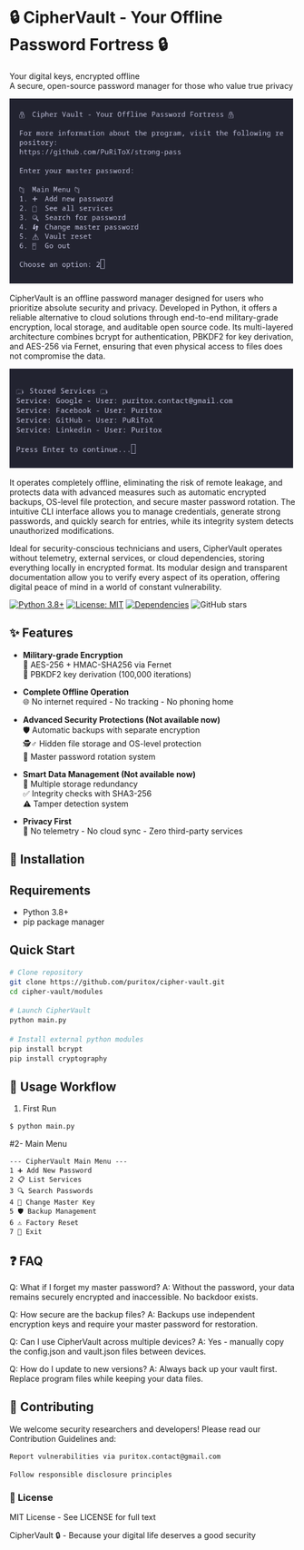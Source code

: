 # 🔒 CipherVault - Your Offline Password Fortress 🔒

 Your digital keys, encrypted offline  
 A secure, open-source password manager for those who value true privacy

<img alt="Program preview 1" src="images/cipher-vault-screenshot.png" width="500"/>

 CipherVault is an offline password manager designed for users who prioritize absolute security and privacy. Developed in Python, it offers a reliable alternative to cloud solutions through end-to-end military-grade encryption, local storage, and auditable open source code. Its multi-layered architecture combines bcrypt for authentication, PBKDF2 for key derivation, and AES-256 via Fernet, ensuring that even physical access to files does not compromise the data. 
 
<img alt="Program preview 2" src="images/cipher-vault-screenshot-2.png" width="500"/>

 It operates completely offline, eliminating the risk of remote leakage, and protects data with advanced measures such as automatic encrypted backups, OS-level file protection, and secure master password rotation. The intuitive CLI interface allows you to manage credentials, generate strong passwords, and quickly search for entries, while its integrity system detects unauthorized modifications. 
 
 Ideal for security-conscious technicians and users, CipherVault operates without telemetry, external services, or cloud dependencies, storing everything locally in encrypted format. Its modular design and transparent documentation allow you to verify every aspect of its operation, offering digital peace of mind in a world of constant vulnerability.

[![Python 3.8+](https://img.shields.io/badge/python-3.8+-blue.svg)](https://www.python.org/)
[![License: MIT](https://img.shields.io/badge/License-MIT-yellow.svg)](https://opensource.org/licenses/MIT)
[![Dependencies](https://img.shields.io/badge/dependencies-secure-green)](https://github.com/yourusername/ciphervault/blob/main/requirements.txt)
![GitHub stars](https://img.shields.io/github/stars/puritox/cipher-vault?style=social)

## ✨ Features

- **Military-grade Encryption**  
  🔐 AES-256 + HMAC-SHA256 via Fernet  
  🔑 PBKDF2 key derivation (100,000 iterations)

- **Complete Offline Operation**  
  🌐 No internet required - No tracking - No phoning home

- **Advanced Security Protections (Not available now)**  
  🛡️ Automatic backups with separate encryption  
  🕵️♂️ Hidden file storage and OS-level protection  
  🔄 Master password rotation system 

- **Smart Data Management (Not available now)**  
  📂 Multiple storage redundancy  
  ✅ Integrity checks with SHA3-256  
  ⚠️ Tamper detection system

- **Privacy First**  
  🚫 No telemetry - No cloud sync - Zero third-party services

## 🚀 Installation

## Requirements
- Python 3.8+
- pip package manager

## Quick Start
```bash
# Clone repository
git clone https://github.com/puritox/cipher-vault.git
cd cipher-vault/modules

# Launch CipherVault
python main.py

# Install external python modules
pip install bcrypt
pip install cryptography

``` 
## 🔄 Usage Workflow

1. First Run

```bash
$ python main.py
```
#2- Main Menu

```plaintext
--- CipherVault Main Menu ---
1 ➕ Add New Password
2 📋 List Services
3 🔍 Search Passwords  
4 🔄 Change Master Key
5 🛡️ Backup Management
6 ⚠️ Factory Reset
7 🚪 Exit
```

## ❓ FAQ

Q: What if I forget my master password?
A: Without the password, your data remains securely encrypted and inaccessible. No backdoor exists.

Q: How secure are the backup files?
A: Backups use independent encryption keys and require your master password for restoration.

Q: Can I use CipherVault across multiple devices?
A: Yes - manually copy the config.json and vault.json files between devices.

Q: How do I update to new versions?
A: Always back up your vault first. Replace program files while keeping your data files.

## 🤝 Contributing

We welcome security researchers and developers!
Please read our Contribution Guidelines and:

    Report vulnerabilities via puritox.contact@gmail.com

    Follow responsible disclosure principles

### 📜 License

MIT License - See LICENSE for full text

CipherVault 🔒 - Because your digital life deserves a good security